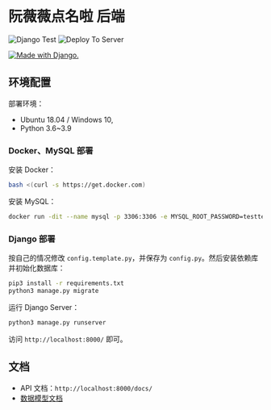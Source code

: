# 阮薇薇点名啦 后端 

![Django Test](https://github.com/uestc-msc/uestcmsc_webapp_backend/workflows/Django%20Test/badge.svg?branch=lyh543) ![Deploy To Server](https://github.com/uestc-msc/uestcmsc_webapp_backend/workflows/Deploy%20To%20Server/badge.svg)

<a href="http://www.djangoproject.com/"><img src="https://www.djangoproject.com/m/img/badges/djangomade124x25.gif" border="0" alt="Made with Django." title="Made with Django." /></a>

## 环境配置

部署环境：

* Ubuntu 18.04 / Windows 10, 
* Python 3.6~3.9

### Docker、MySQL 部署

安装 Docker：

```sh
bash <(curl -s https://get.docker.com)
```

安装 MySQL：

```sh
docker run -dit --name mysql -p 3306:3306 -e MYSQL_ROOT_PASSWORD=testtest -e MYSQL_DATABASE=uestcmsc_webapp -v ~/mysql:/usr/lib/mysql --restart always mysql
```

### Django 部署

按自己的情况修改 `config.template.py`，并保存为 `config.py`。然后安装依赖库并初始化数据库：

```sh
pip3 install -r requirements.txt
python3 manage.py migrate
```

运行 Django Server：

```sh
python3 manage.py runserver
```

访问 `http://localhost:8000/` 即可。

## 文档

* API 文档：`http://localhost:8000/docs/`
* [数据模型文档](docs/models.md)